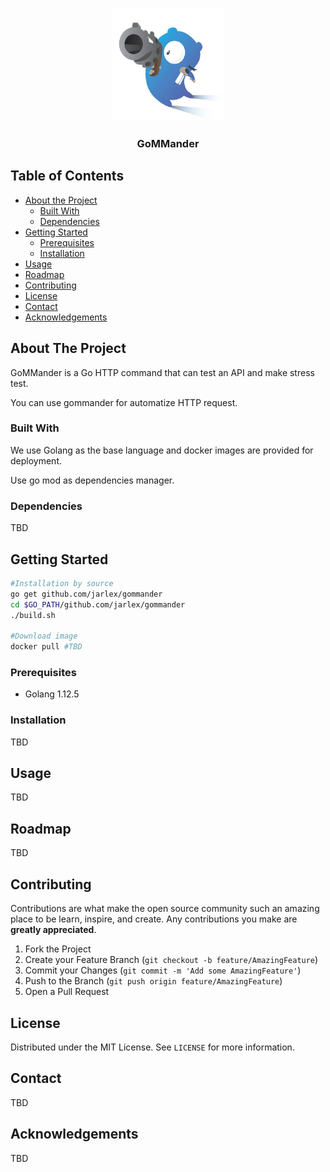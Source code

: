 
<!-- PROJECT LOGO -->
<br />
<p align="center">
  <a href="https://github.com/jarlex/angoo">
    <img src="images/gopher-gun.jpg" alt="Logo" width="180" height="180">
  </a>
  <h3 align="center">GoMMander</h3>
</p>

<!-- TABLE OF CONTENTS -->
## Table of Contents

* [About the Project](#about-the-project)
  * [Built With](#built-with)
  * [Dependencies](#dependencies)
* [Getting Started](#getting-started)
  * [Prerequisites](#prerequisites)
  * [Installation](#installation)
* [Usage](#usage)
* [Roadmap](#roadmap)
* [Contributing](#contributing)
* [License](#license)
* [Contact](#contact)
* [Acknowledgements](#acknowledgements)



<!-- ABOUT THE PROJECT -->
## About The Project
GoMMander is a Go HTTP command that can test an API and make stress test.

You can use gommander for automatize HTTP request. 

### Built With
We use Golang as the base language and docker images are provided for deployment.

Use go mod as dependencies manager.

### Dependencies
TBD


<!-- GETTING STARTED -->
## Getting Started
```bash
#Installation by source
go get github.com/jarlex/gommander
cd $GO_PATH/github.com/jarlex/gommander
./build.sh

#Download image
docker pull #TBD
```

### Prerequisites
* Golang 1.12.5

### Installation
TBD

<!-- USAGE EXAMPLES -->
## Usage
TBD

<!-- ROADMAP -->
## Roadmap
TBD

<!-- CONTRIBUTING -->
## Contributing

Contributions are what make the open source community such an amazing place to be learn, inspire, and create. Any contributions you make are **greatly appreciated**.

1. Fork the Project
2. Create your Feature Branch (`git checkout -b feature/AmazingFeature`)
3. Commit your Changes (`git commit -m 'Add some AmazingFeature'`)
4. Push to the Branch (`git push origin feature/AmazingFeature`)
5. Open a Pull Request


<!-- LICENSE -->
## License
Distributed under the MIT License. See `LICENSE` for more information.


<!-- CONTACT -->
## Contact
TBD

<!-- ACKNOWLEDGEMENTS -->
## Acknowledgements
TBD